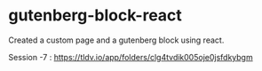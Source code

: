 # gutenberg-block-react
Created a custom page and a gutenberg block using react.


Session -7 : https://tldv.io/app/folders/clg4tvdik005oje0jsfdkybgm
